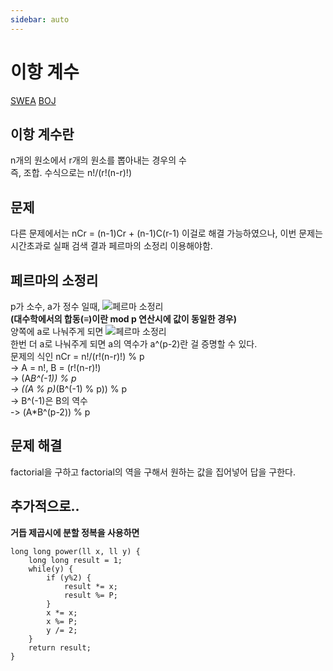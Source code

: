 ```yaml
---
sidebar: auto
---
```


# 이항 계수
[SWEA](https://swexpertacademy.com/main/code/problem/problemDetail.do?contestProbId=AWXGKdbqczEDFAUo&categoryId=AWXGKdbqczEDFAUo&categoryType=CODE)
[BOJ](https://www.acmicpc.net/problem/11401)  

## 이항 계수란
n개의 원소에서 r개의 원소를 뽑아내는 경우의 수  
즉, 조합. 수식으로는 n!/(r!(n-r)!)  

## 문제
다른 문제에서는 nCr = (n-1)Cr + (n-1)C(r-1) 이걸로 해결 가능하였으나, 이번 문제는 시간초과로 실패 검색 결과 페르마의 소정리 이용해야함.  

## 페르마의 소정리
p가 소수, a가 정수 일때,  ![페르마 소정리](https://wikimedia.org/api/rest_v1/media/math/render/svg/7ff656f721894b9a50a2b1d18538463a6a4ec15f)  
**(대수학에서의 합동(≡)이란 mod p 연산시에 값이 동일한 경우)**  
양쪽에 a로 나눠주게 되면 ![페르마 소정리](https://wikimedia.org/api/rest_v1/media/math/render/svg/2149302899fcbf99c1b46c536549f7ed7b0a6b2b)  
한번 더 a로 나눠주게 되면 a의 역수가 a^(p-2)란 걸 증명할 수 있다.  
문제의 식인 nCr = n!/(r!(n-r)!) % p  
-> A = n!, B = (r!(n-r)!)  
-> (A*B^(-1)) % p  
-> ((A % p)*(B^(-1) % p)) % p  
-> B^(-1)은 B의 역수  
-> (A*B^(p-2)) % p  

## 문제 해결
factorial을 구하고 factorial의 역을 구해서 원하는 값을 집어넣어 답을 구한다.  

## 추가적으로..
**거듭 제곱시에 분할 정복을 사용하면**
```
long long power(ll x, ll y) {  
	long long result = 1;  
	while(y) {  
		if (y%2) {  
			result *= x;
			result %= P;
		}
		x *= x;
		x %= P;
		y /= 2;
	}
	return result;
}  
```